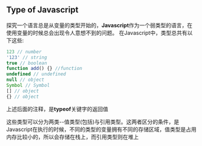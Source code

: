 ## Type of Javascript

探究一个语言总是从变量的类型开始的，<strong>Javascript</strong>作为一个弱类型的语言，在使用变量的时候总会出现令人意想不到的问题。
在Javascript中，类型总共有以下这些:

```javascript
123 // number
'123' // string
true // boolean
function add() {} //function
undefined // undefined
null // object
Symbol // Symbol
[] // object
{} // object
```
上述后面的注释，是<strong>typeof</strong>关键字的返回值

这些类型可以分为两类--值类型(包括)与引用类型。这两者区分的条件，是Javascript在执行的时候，不同的类型的变量拥有不同的存储区域，值类型是占用内存比较小的，所以会存储在栈上，而引用类型则在堆上

